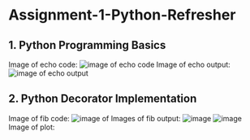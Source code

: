 # Assignment-1-Python-Refresher

## 1. Python Programming Basics
Image of echo code:
![image of echo code](https://github.com/user-attachments/assets/3b4e59bd-ddaf-4e55-aa4f-03ad87ddc4af)
Image of echo output:
![image of echo output](https://github.com/user-attachments/assets/b5eedee7-f846-4d7e-97f8-72173fa002d5)

## 2. Python Decorator Implementation
Image of fib code:
![image of ](https://github.com/user-attachments/assets/7d087bd1-0494-4845-b338-b0a2de3c928a)
Images of fib output:
![image](https://github.com/user-attachments/assets/10ba39a1-8893-46f6-85dd-205c939ec915)
![image](https://github.com/user-attachments/assets/daaa87b3-c68d-4599-ae13-3f96bd80fa92)
Image of plot:




